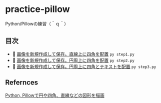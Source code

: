 # practice-pillow

Python/Pillowの練習（＾ｑ＾）


## 目次

* 📖 [画像を新規作成して保存。直線上に四角を配置](./step1.py) `py step1.py`
* 📖 [画像を新規作成して保存。円周上に四角を配置](./step2.py) `py step2.py`
* 📖 [画像を新規作成して保存。円周上に四角とテキストを配置](./step2.py) `py step3.py`


## Refernces

[Python, Pillowで円や四角、直線などの図形を描画](https://note.nkmk.me/python-pillow-imagedraw/)  
